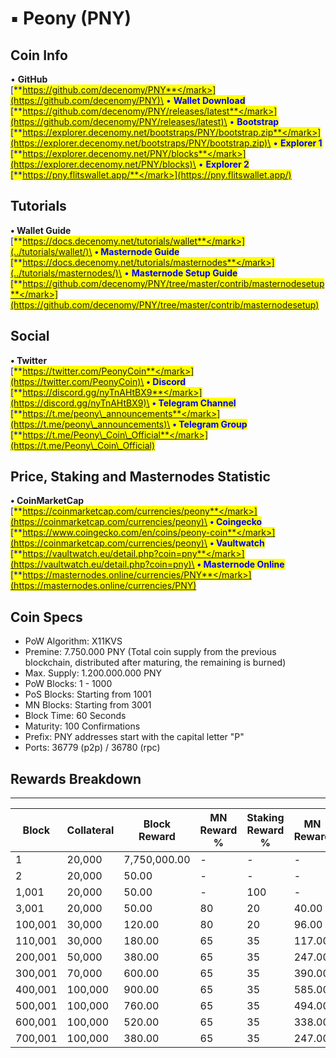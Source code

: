 # ▪ Peony (PNY)

## Coin Info

• **GitHub**\
[<mark style="color:blue;">**https://github.com/decenomy/PNY**</mark>](https://github.com/decenomy/PNY)\
• **Wallet Download**\
[<mark style="color:blue;">**https://github.com/decenomy/PNY/releases/latest**</mark>](https://github.com/decenomy/PNY/releases/latest)\
• **Bootstrap**\
[<mark style="color:blue;">**https://explorer.decenomy.net/bootstraps/PNY/bootstrap.zip**</mark>](https://explorer.decenomy.net/bootstraps/PNY/bootstrap.zip)\
• **Explorer 1** \
[<mark style="color:blue;">**https://explorer.decenomy.net/PNY/blocks**</mark>](https://explorer.decenomy.net/PNY/blocks)\
• **Explorer 2**\
[<mark style="color:blue;">**https://pny.flitswallet.app/**</mark>](https://pny.flitswallet.app/)

## Tutorials

**• Wallet Guide**\
[<mark style="color:blue;">**https://docs.decenomy.net/tutorials/wallet**</mark>](../tutorials/wallet/)\
**• Masternode Guide**\
[<mark style="color:blue;">**https://docs.decenomy.net/tutorials/masternodes**</mark>](../tutorials/masternodes/)\
• **Masternode Setup Guide**\
[<mark style="color:blue;">**https://github.com/decenomy/PNY/tree/master/contrib/masternodesetup**</mark>](https://github.com/decenomy/PNY/tree/master/contrib/masternodesetup)

## Social

**• Twitter**\
[<mark style="color:blue;">**https://twitter.com/PeonyCoin**</mark>](https://twitter.com/PeonyCoin)\
**• Discord**\
[<mark style="color:blue;">**https://discord.gg/nyTnAHtBX9**</mark>](https://discord.gg/nyTnAHtBX9)\
**• Telegram Channel**\
[<mark style="color:blue;">**https://t.me/peony\_announcements**</mark>](https://t.me/peony\_announcements)\
**• Telegram Group**\
[<mark style="color:blue;">**https://t.me/Peony\_Coin\_Official**</mark>](https://t.me/Peony\_Coin\_Official)

## Price, Staking and Masternodes Statistic

**• CoinMarketCap**\
[<mark style="color:blue;">**https://coinmarketcap.com/currencies/peony**</mark>](https://coinmarketcap.com/currencies/peony)\
**• Coingecko**\
[<mark style="color:blue;">**https://www.coingecko.com/en/coins/peony-coin**</mark>](https://coinmarketcap.com/currencies/peony)\
**• Vaultwatch**\
[<mark style="color:blue;">**https://vaultwatch.eu/detail.php?coin=pny**</mark>](https://vaultwatch.eu/detail.php?coin=pny)\
**• Masternode Online**\
[<mark style="color:blue;">**https://masternodes.online/currencies/PNY**</mark>](https://masternodes.online/currencies/PNY)

## Coin Specs

* PoW Algorithm: X11KVS
* Premine: 7.750.000 PNY (Total coin supply from the previous blockchain, distributed after maturing, the remaining is burned)
* Max. Supply: 1.200.000.000 PNY
* PoW Blocks: 1 - 1000
* PoS Blocks: Starting from 1001
* MN Blocks: Starting from 3001
* Block Time: 60 Seconds
* Maturity: 100 Confirmations
* Prefix: PNY addresses start with the capital letter "P"
* Ports: 36779 (p2p) / 36780 (rpc)



## Rewards Breakdown

***

| Block   | Collateral | Block Reward | MN Reward % | Staking Reward % | MN Reward | Staker Reward |
| ------- | ---------- | ------------ | ----------- | ---------------- | --------- | ------------- |
| 1       | 20,000     | 7,750,000.00 | -           | -                | -         | -             |
| 2       | 20,000     | 50.00        | -           | -                | -         | -             |
| 1,001   | 20,000     | 50.00        | -           | 100              | -         | 50.00         |
| 3,001   | 20,000     | 50.00        | 80          | 20               | 40.00     | 10.00         |
| 100,001 | 30,000     | 120.00       | 80          | 20               | 96.00     | 24.00         |
| 110,001 | 30,000     | 180.00       | 65          | 35               | 117.00    | 63.00         |
| 200,001 | 50,000     | 380.00       | 65          | 35               | 247.00    | 133.00        |
| 300,001 | 70,000     | 600.00       | 65          | 35               | 390.00    | 210.00        |
| 400,001 | 100,000    | 900.00       | 65          | 35               | 585.00    | 315.00        |
| 500,001 | 100,000    | 760.00       | 65          | 35               | 494.00    | 266.00        |
| 600,001 | 100,000    | 520.00       | 65          | 35               | 338.00    | 182.00        |
| 700,001 | 100,000    | 380.00       | 65          | 35               | 247.00    | 133.00        |

